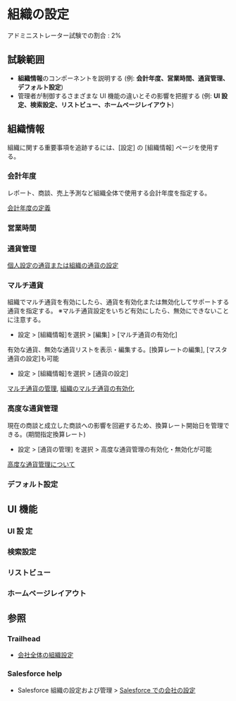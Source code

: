 # 組織の設定

アドミニストレーター試験での割合 : 2%

## 試験範囲

- <b>組織情報</b>のコンポーネントを説明する (例: <b>会計年度、営業時間、通貨管理、 デフォルト設定</b>)
- 管理者が制御するさまざまな UI 機能の違いとその影響を把握する (例: <b>UI 設 定、検索設定、リストビュー、ホームページレイアウト</b>)

組織情報
---
組織に関する重要事項を追跡するには、[設定] の [組織情報] ページを使用する。

### 会計年度
レポート、商談、売上予測など組織全体で使用する会計年度を指定する。

[会計年度の定義](https://help.salesforce.com/articleView?id=admin_about_cfy.htm&type=5)


### 営業時間


### 通貨管理


[個人設定の通貨または組織の通貨の設定](https://help.salesforce.com/articleView?id=admin_currency_set.htm&type=5)


### マルチ通貨
組織でマルチ通貨を有効にしたら、通貨を有効化または無効化してサポートする通貨を指定する。
※マルチ通貨設定をいちど有効にしたら、無効にできないことに注意する。

- 設定 > [組織情報]を選択 > [編集] > [マルチ通貨の有効化]


有効な通貨、無効な通貨リストを表示・編集する。[換算レートの編集], [マスタ通貨の設定]も可能

- 設定 > [組織情報]を選択 > [通貨の設定]

[マルチ通貨の管理](https://help.salesforce.com/articleView?id=admin_currency.htm&type=5), [組織のマルチ通貨の有効化](https://help.salesforce.com/articleView?id=000003638&type=1&language=en_US)


### 高度な通貨管理
現在の商談と成立した商談への影響を回避するため、換算レート開始日を管理できる。(期間指定換算レート)

- 設定 > [通貨の管理] を選択 > 高度な通貨管理の有効化・無効化が可能

[高度な通貨管理について](https://help.salesforce.com/articleView?id=administration_about_advanced_currency_management.htm&type=0)



### デフォルト設定


UI 機能
---


### UI 設 定


### 検索設定


### リストビュー


### ホームページレイアウト


## 参照

### Trailhead

- [会社全体の組織設定](https://trailhead.salesforce.com/ja/content/learn/modules/company_wide_org_settings)

### Salesforce help

- Salesforce 組織の設定および管理 > [Salesforce での会社の設定](https://help.salesforce.com/articleView?id=admin_profile.htm&type=5)

